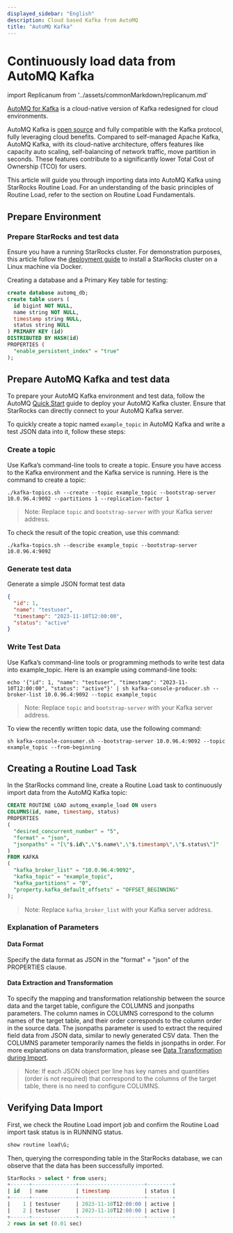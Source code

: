 ```yaml
---
displayed_sidebar: "English"
description: Cloud based Kafka from AutoMQ
title: "AutoMQ Kafka"
---
```


# Continuously load data from AutoMQ Kafka

import Replicanum from '../assets/commonMarkdown/replicanum.md'

[AutoMQ for Kafka](https://docs.automq.com/docs/automq-s3kafka/YUzOwI7AgiNIgDk1GJAcu6Uanog) is a cloud-native version of Kafka redesigned for cloud environments.

AutoMQ Kafka is [open source](https://github.com/AutoMQ/automq-for-kafka) and fully compatible with the Kafka protocol, fully leveraging cloud benefits.
Compared to self-managed Apache Kafka, AutoMQ Kafka, with its cloud-native architecture, offers features like capacity auto scaling, self-balancing of network traffic, move partition in seconds. These features contribute to a significantly lower Total Cost of Ownership (TCO) for users.

This article will guide you through importing data into AutoMQ Kafka using StarRocks Routine Load.
For an understanding of the basic principles of Routine Load, refer to the section on Routine Load Fundamentals.

## Prepare Environment

### Prepare StarRocks and test data

Ensure you have a running StarRocks cluster. For demonstration purposes, this article follow the [deployment guide](https://docs.starrocks.io/zh/docs/3.0/quick_start/deploy_with_docker/) to install a StarRocks cluster on a Linux machine via Docker.

Creating a database and a Primary Key table for testing:

```sql
create database automq_db;
create table users (
  id bigint NOT NULL,
  name string NOT NULL,
  timestamp string NULL,
  status string NULL
) PRIMARY KEY (id)
DISTRIBUTED BY HASH(id)
PROPERTIES (
  "enable_persistent_index" = "true"
);
```

<Replicanum />

## Prepare AutoMQ Kafka and test data

To prepare your AutoMQ Kafka environment and test data, follow the AutoMQ [Quick Start](https://docs.automq.com/docs/automq-s3kafka/VKpxwOPvciZmjGkHk5hcTz43nde) guide to deploy your AutoMQ Kafka cluster. Ensure that StarRocks can directly connect to your AutoMQ Kafka server.

To quickly create a topic named `example_topic` in AutoMQ Kafka and write a test JSON data into it, follow these steps:

### Create a topic

Use Kafka’s command-line tools to create a topic. Ensure you have access to the Kafka environment and the Kafka service is running.
Here is the command to create a topic:

```shell
./kafka-topics.sh --create --topic example_topic --bootstrap-server 10.0.96.4:9092 --partitions 1 --replication-factor 1
```

> Note: Replace `topic` and `bootstrap-server` with your Kafka server address.

To check the result of the topic creation, use this command:

```shell
./kafka-topics.sh --describe example_topic --bootstrap-server 10.0.96.4:9092
```

### Generate test data

Generate a simple JSON format test data

```json
{
  "id": 1,
  "name": "testuser",
  "timestamp": "2023-11-10T12:00:00",
  "status": "active"
}
```

### Write Test Data

Use Kafka’s command-line tools or programming methods to write test data into example_topic. Here is an example using command-line tools:

```shell
echo '{"id": 1, "name": "testuser", "timestamp": "2023-11-10T12:00:00", "status": "active"}' | sh kafka-console-producer.sh --broker-list 10.0.96.4:9092 --topic example_topic
```

> Note: Replace `topic` and `bootstrap-server` with your Kafka server address.

To view the recently written topic data, use the following command:

```shell
sh kafka-console-consumer.sh --bootstrap-server 10.0.96.4:9092 --topic example_topic --from-beginning
```

## Creating a Routine Load Task

In the StarRocks command line, create a Routine Load task to continuously import data from the AutoMQ Kafka topic:

```sql
CREATE ROUTINE LOAD automq_example_load ON users
COLUMNS(id, name, timestamp, status)
PROPERTIES
(
  "desired_concurrent_number" = "5",
  "format" = "json",
  "jsonpaths" = "[\"$.id\",\"$.name\",\"$.timestamp\",\"$.status\"]"
)
FROM KAFKA
(
  "kafka_broker_list" = "10.0.96.4:9092",
  "kafka_topic" = "example_topic",
  "kafka_partitions" = "0",
  "property.kafka_default_offsets" = "OFFSET_BEGINNING"
);
```

> Note: Replace `kafka_broker_list` with your Kafka server address.

### Explanation of Parameters

#### Data Format

Specify the data format as JSON in the "format" = "json" of the PROPERTIES clause.

#### Data Extraction and Transformation

To specify the mapping and transformation relationship between the source data and the target table, configure the COLUMNS and jsonpaths parameters. The column names in COLUMNS correspond to the column names of the target table, and their order corresponds to the column order in the source data. The jsonpaths parameter is used to extract the required field data from JSON data, similar to newly generated CSV data. Then the COLUMNS parameter temporarily names the fields in jsonpaths in order. For more explanations on data transformation, please see [Data Transformation during Import](https://docs.starrocks.io/zh/docs/3.0/loading/Etl_in_loading/).
> Note: If each JSON object per line has key names and quantities (order is not required) that correspond to the columns of the target table, there is no need to configure COLUMNS.

## Verifying Data Import

First, we check the Routine Load import job and confirm the Routine Load import task status is in RUNNING status.

```sql
show routine load\G;
```

Then, querying the corresponding table in the StarRocks database, we can observe that the data has been successfully imported.

```sql
StarRocks > select * from users;
+------+--------------+---------------------+--------+
| id   | name         | timestamp           | status |
+------+--------------+---------------------+--------+
|    1 | testuser     | 2023-11-10T12:00:00 | active |
|    2 | testuser     | 2023-11-10T12:00:00 | active |
+------+--------------+---------------------+--------+
2 rows in set (0.01 sec)
```
